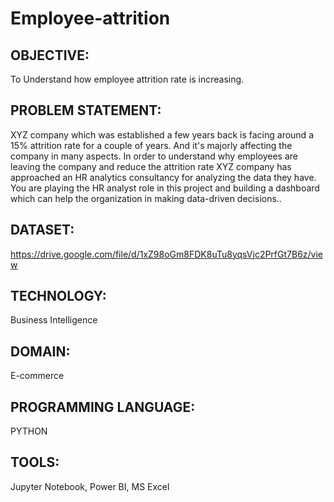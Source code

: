 # Employee-attrition
## OBJECTIVE:
To Understand how employee attrition rate is increasing.
## PROBLEM STATEMENT: 
XYZ company which was established a few years back is facing around a 15% attrition rate for
a couple of years. And it's majorly affecting the company in many aspects. In order to
understand why employees are leaving the company and reduce the attrition rate XYZ
company has approached an HR analytics consultancy for analyzing the data they have. You
are playing the HR analyst role in this project and building a dashboard which can help the
organization in making data-driven decisions..
## DATASET: 
https://drive.google.com/file/d/1xZ98oGm8FDK8uTu8yqsVjc2PrfGt7B6z/view
## TECHNOLOGY:
Business Intelligence
## DOMAIN:
E-commerce
## PROGRAMMING LANGUAGE:
PYTHON
## TOOLS:
Jupyter Notebook, Power BI, MS Excel
